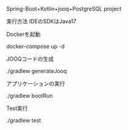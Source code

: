 Spring-Boot+Kotlin+jooq+PostgreSQL project

実行方法
IDEのSDKはJava17

Dockerを起動

docker-compose up -d

JOOQコードの生成

./gradlew generateJooq


アプリケーションの実行

./gradlew bootRun

Test実行

./gradlew test
